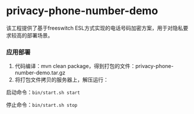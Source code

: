 # privacy-phone-number-demo
该工程提供了基于freeswitch ESL方式实现的电话号码加密方案，用于对隐私要求较高的部署场景。
### 应用部署
1. 代码编译：mvn clean package，得到打包的文件：privacy-phone-number-demo.tar.gz
2. 将打包文件拷贝的服务器上，解压运行：

启动命令：```bin/start.sh start```

停止命令：```bin/start.sh stop```
